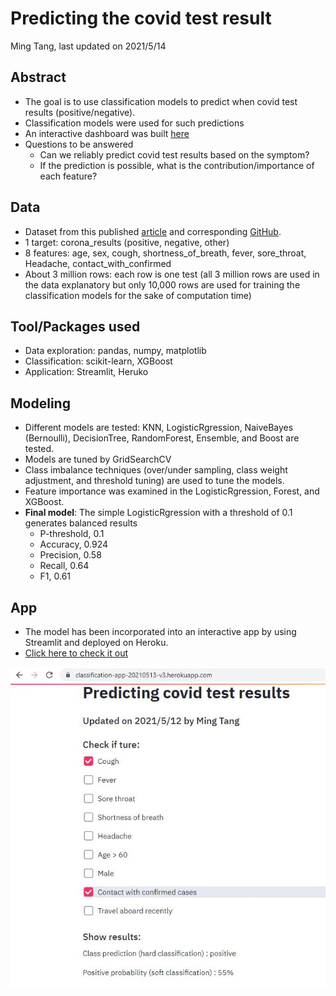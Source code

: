 # Predicting the covid test result
Ming Tang, last updated on 2021/5/14

## Abstract
* The goal is to use classification models to predict when covid test results (positive/negative).
* Classification models were used for such predictions
* An interactive dashboard was built [here](https://classification-app-20210513-v3.herokuapp.com/)
* Questions to be answered
  * Can we reliably predict covid test results based on the symptom?
  * If the prediction is possible, what is the contribution/importance of each feature?

## Data
* Dataset from this published [article](https://www.nature.com/articles/s41746-020-00372-6) and corresponding [GitHub](https://github.com/nshomron/covidpred/tree/master/data).
* 1 target: corona_results (positive, negative, other)
* 8 features: age, sex, cough, shortness_of_breath, fever, sore_throat, Headache, contact_with_confirmed
* About 3 million rows: each row is one test (all 3 million rows are used in the data explanatory but only 10,000 rows are used for training the classification models for the sake of computation time)

## Tool/Packages used
* Data exploration: pandas, numpy, matplotlib
* Classification: scikit-learn, XGBoost
* Application: Streamlit, Heruko

## Modeling
* Different models are tested: KNN, LogisticRgression, NaiveBayes (Bernoulli), DecisionTree, RandomForest, Ensemble, and Boost are tested. 
* Models are tuned by GridSearchCV
* Class imbalance techniques (over/under sampling, class weight adjustment, and threshold tuning) are used to tune the models.
* Feature importance was examined in the LogisticRgression, Forest, and XGBoost.
* **Final model**: The simple LogisticRgression with a threshold of 0.1 generates balanced results
  * P-threshold, 0.1
  * Accuracy, 0.924
  * Precision, 0.58
  * Recall, 0.64
  * F1, 0.61

## App
* The model has been incorporated into an interactive app by using Streamlit and deployed on Heroku.
* [Click here to check it out](https://classification-app-20210513-v3.herokuapp.com/)

![OnlineApp](/figures/app_screenshot.JPG?raw=true)
